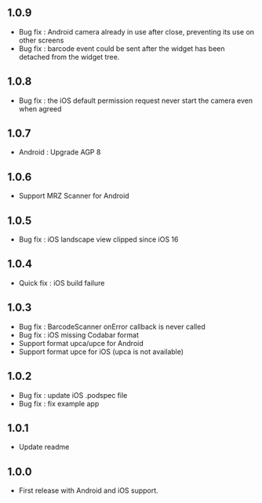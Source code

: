 ## 1.0.9

- Bug fix : Android camera already in use after close, preventing its use on other screens
- Bug fix : barcode event could be sent after the widget has been detached from the widget tree.

## 1.0.8

- Bug fix : the iOS default permission request never start the camera even when agreed

## 1.0.7

- Android : Upgrade AGP 8

## 1.0.6

- Support MRZ Scanner for Android

## 1.0.5

- Bug fix : iOS landscape view clipped since iOS 16

## 1.0.4

- Quick fix : iOS build failure

## 1.0.3

- Bug fix : BarcodeScanner onError callback is never called
- Bug fix : iOS missing Codabar format
- Support format upca/upce for Android
- Support format upce for iOS (upca is not available)

## 1.0.2

- Bug fix : update iOS .podspec file
- Bug fix : fix example app

## 1.0.1

- Update readme

## 1.0.0

- First release with Android and iOS support.

